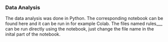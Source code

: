 ### Data Analysis

The data analysis was done in Python. The corresponding notebook can be found here and it can be run in for example Colab. The files named rules___ can be run directly using the notebook, just change the file name in the inital part of the notebook.
